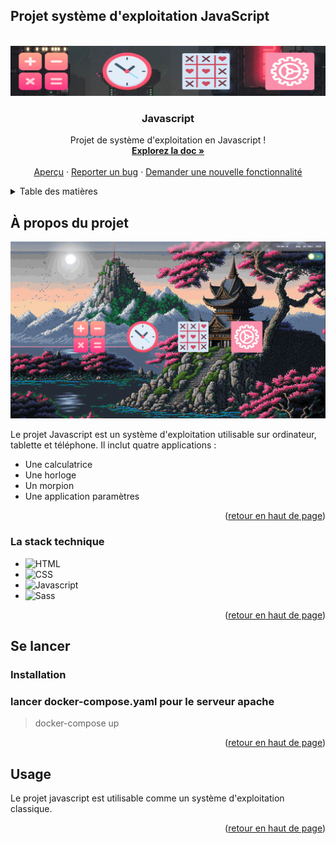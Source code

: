 ## Projet système d'exploitation JavaScript

<a name="readme-top"></a>



<!-- PROJECT LOGO -->
<!-- Test -->
<br />
<div align="center">
  <a href="https://github.com/Aliciasaci/Projet_SE_JS/">
    <img src="assets/Screenshot_8.png" alt="Logo" width="800" height="80">
  </a>

<h3 align="center">Javascript</h3>

  <p align="center">
    Projet de système d'exploitation en Javascript !
    <br />
    <a href="https://github.com/Aliciasaci/Projet_SE_JS/"><strong>Explorez la doc »</strong></a>
    <br />
    <br />
    <a href="https://mwaa.netlify.app/">Aperçu</a>
    ·
    <a href="https://github.com/Aliciasaci/Projet_SE_JS/issues">Reporter un bug</a>
    ·
    <a href="https://github.com/Aliciasaci/Projet_SE_JS/issues">Demander une nouvelle fonctionnalité</a>
  </p>
</div>




<details>
  <summary>Table des matières</summary>
  <ol>
    <li>
      <a href="#a-propos-du-projet">À propos du projet</a>
      <ul>
        <li><a href="#la-stack-technique">La stack technique</a></li>
      </ul>
    </li>
    <li>
      <a href="#se-lancer">Se lancer</a>
      <ul>
        <li><a href="#installation">Installation</a></li>
      </ul>
    </li>
    <li><a href="#usage">Usage</a></li>
  </ol>
</details>




## À propos du projet

[![Product Name Screen Shot][product-screenshot]](https://mwaa.netlify.app/)

Le projet Javascript est un système d'exploitation utilisable sur ordinateur, tablette et téléphone. Il inclut quatre applications :
- Une calculatrice
- Une horloge
- Un morpion
- Une application paramètres

<p align="right">(<a href="#readme-top">retour en haut de page</a>)</p>



### La stack technique

* ![HTML][HTML-img]
* ![CSS][CSS-img]
* ![Javascript][Javascript-img]
* ![Sass][Sass-img]

<p align="right">(<a href="#readme-top">retour en haut de page</a>)</p>




## Se lancer

### Installation

### lancer docker-compose.yaml pour le serveur apache
> docker-compose up

<p align="right">(<a href="#readme-top">retour en haut de page</a>)</p>



<!-- USAGE EXAMPLES -->
## Usage

Le projet javascript est utilisable comme un système d'exploitation classique.

<p align="right">(<a href="#readme-top">retour en haut de page</a>)</p>


[contributors-shield]: https://img.shields.io/github/contributors/Aliciasaci/Projet_SE_JS/.svg?style=for-the-badge
[contributors-url]: https://github.com/Aliciasaci/Projet_SE_JS/graphs/contributors
[forks-shield]: https://img.shields.io/github/forks/Aliciasaci/Projet_SE_JS/.svg?style=for-the-badge
[forks-url]: https://github.com/Aliciasaci/Projet_SE_JS/network/members
[stars-shield]: https://img.shields.io/github/stars/Aliciasaci/Projet_SE_JS/.svg?style=for-the-badge
[stars-url]: https://github.com/Aliciasaci/Projet_SE_JS/stargazers
[issues-shield]: https://img.shields.io/github/issues/Aliciasaci/Projet_SE_JS/.svg?style=for-the-badge
[issues-url]: https://github.com/Aliciasaci/Projet_SE_JS/issues
[product-screenshot]: assets/jsapp.png
[Javascript-img]: https://img.shields.io/badge/-Javascript-F7DF1E?logo=javascript&logoColor=white&style=for-the-badge
[HTML-img]: https://img.shields.io/badge/-html-E34F26?logo=html5&logoColor=white&style=for-the-badge
[CSS-img]: https://img.shields.io/badge/-CSS-1572B6?logo=css3&logoColor=white&style=for-the-badge
[Sass-img]: https://img.shields.io/badge/-Sass-CC6699?logo=sass3&logoColor=white&style=for-the-badge
